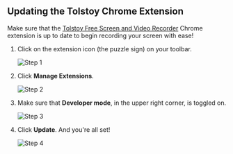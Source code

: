 ## Updating the Tolstoy Chrome Extension

Make sure that the [Tolstoy Free Screen and Video Recorder](https://chrome.google.com/webstore/detail/tolstoy-free-screen-and-v/lddobacmfjhpmcdapikgehklfonmnoeg?hl=en) Chrome extension is up to date to begin recording your screen with ease!

1. Click on the extension icon (the puzzle sign) on your toolbar.

   ![Step 1](https://downloads.intercomcdn.com/i/o/502384696/871904f15e2eaeea833711a6/image.png)

2. Click **Manage Extensions**.

   ![Step 2](https://downloads.intercomcdn.com/i/o/502384869/fde11f991e285fcf28a566ee/image.png)

3. Make sure that **Developer mode**, in the upper right corner, is toggled on.

   ![Step 3](https://downloads.intercomcdn.com/i/o/534059761/03af2dfb2e32f8b98bfdde29/image.png)

4. Click **Update**. And you're all set!

   ![Step 4](https://downloads.intercomcdn.com/i/o/502387226/fb937a3b24ef023f6b394f28/image.png)

